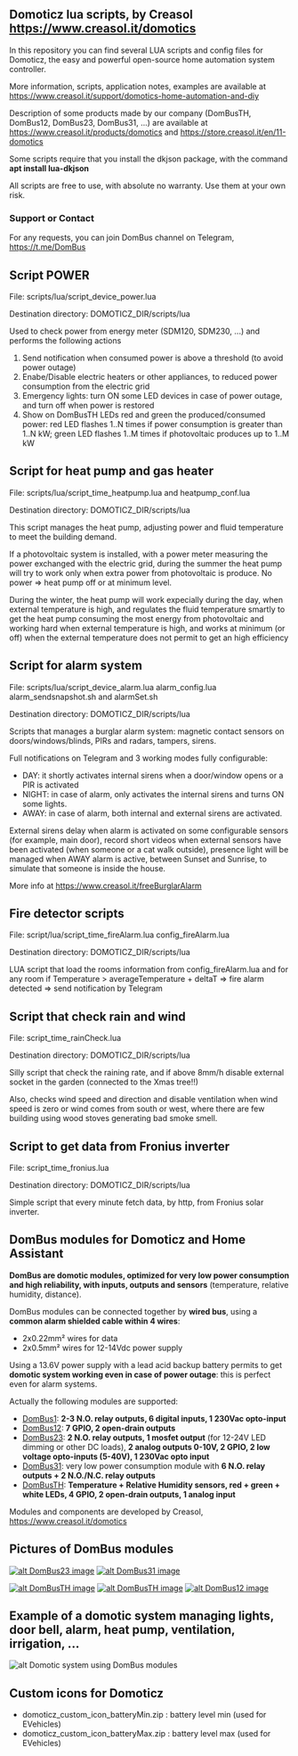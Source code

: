 ## Domoticz lua scripts, by Creasol https://www.creasol.it/domotics

In this repository you can find several LUA scripts and config files for Domoticz, the easy and powerful open-source home automation system controller.

More information, scripts, application notes, examples are available at https://www.creasol.it/support/domotics-home-automation-and-diy

Description of some products made by our company (DomBusTH, DomBus12, DomBus23, DomBus31, ...) are available at https://www.creasol.it/products/domotics and https://store.creasol.it/en/11-domotics

Some scripts require that you install the dkjson package, with the command __apt install lua-dkjson__

All scripts are free to use, with absolute no warranty. Use them at your own risk.


### Support or Contact
For any requests, you can join DomBus channel on Telegram, https://t.me/DomBus 


## Script POWER 
File: scripts/lua/script_device_power.lua

Destination directory: DOMOTICZ_DIR/scripts/lua

Used to check power from energy meter (SDM120, SDM230, ...) and performs the following actions

  1. Send notification when consumed power is above a threshold (to avoid power outage)
  2. Enabe/Disable electric heaters or other appliances, to reduced power consumption from the electric grid
  3. Emergency lights: turn ON some LED devices in case of power outage, and turn off when power is restored
  4. Show on DomBusTH LEDs red and green the produced/consumed power: red LED flashes 1..N times if power consumption is greater than 1..N kW; 
     green LED flashes 1..M times if photovoltaic produces up to 1..M kW 

## Script for heat pump and gas heater
File: scripts/lua/script_time_heatpump.lua and heatpump_conf.lua

Destination directory: DOMOTICZ_DIR/scripts/lua

This script manages the heat pump, adjusting power and fluid temperature to meet the building demand.

If a photovoltaic system is installed, with a power meter measuring the power exchanged with the electric grid, 
during the summer the heat pump will try to work only when extra power from photovoltaic is produce. No power => heat pump off or at minimum level.

During the winter, the heat pump will work expecially during the day, when external temperature is high, and regulates the fluid temperature smartly
to get the heat pump consuming the most energy from photovoltaic and working hard when external temperature is high, and works at minimum (or off) when
the external temperature does not permit to get an high efficiency


## Script for alarm system
File: scripts/lua/script_device_alarm.lua alarm_config.lua alarm_sendsnapshot.sh and alarmSet.sh

Destination directory: DOMOTICZ_DIR/scripts/lua

Scripts that manages a burglar alarm system: magnetic contact sensors on doors/windows/blinds, PIRs and radars, tampers, sirens.

Full notifications on Telegram and 3 working modes fully configurable:

* DAY: it shortly activates internal sirens when a door/window opens or a PIR is activated
* NIGHT: in case of alarm, only activates the internal sirens and turns ON some lights.
* AWAY: in case of alarm, both internal and external sirens are activated. 

External sirens delay when alarm is activated on some configurable sensors (for example, main door), record short videos when 
external sensors have been activated (when someone or a cat walk outside), presence light will be managed when AWAY alarm is active, between
Sunset and Sunrise, to simulate that someone is inside the house.

More info at https://www.creasol.it/freeBurglarAlarm

## Fire detector scripts
File: script/lua/script_time_fireAlarm.lua config_fireAlarm.lua

Destination directory: DOMOTICZ_DIR/scripts/lua

LUA script that load the rooms information from config_fireAlarm.lua and for any room
if Temperature > averageTemperature + deltaT => fire alarm detected => send notification by Telegram


## Script that check rain and wind
File: script_time_rainCheck.lua

Destination directory: DOMOTICZ_DIR/scripts/lua

Silly script that check the raining rate, and if above 8mm/h disable external socket in the garden (connected to the Xmas tree!!)

Also, checks wind speed and direction and disable ventilation when wind speed is zero or wind comes from south or west, where there are few building using
wood stoves generating bad smoke smell.

## Script to get data from Fronius inverter
File: script_time_fronius.lua

Destination directory: DOMOTICZ_DIR/scripts/lua

Simple script that every minute fetch data, by http, from Fronius solar inverter.


## DomBus modules for Domoticz and Home Assistant
**DomBus are domotic modules, optimized for very low power consumption and high reliability, with inputs, outputs and sensors** (temperature, relative humidity, distance).

DomBus modules can be connected together by **wired bus**, using a **common alarm shielded cable within 4 wires**:
* 2x0.22mm² wires for data
* 2x0.5mm² wires for 12-14Vdc power supply

Using a 13.6V power supply with a lead acid backup battery permits to get **domotic system working even in case of power outage**: this is perfect even for alarm systems.

Actually the following modules are supported:
* [DomBus1](https://www.creasol.it/CreasolDomBus1): **2-3 N.O. relay outputs, 6 digital inputs, 1 230Vac opto-input**
* [DomBus12](https://www.creasol.it/CreasolDomBus12): **7 GPIO, 2 open-drain outputs**
* [DomBus23](https://www.creasol.it/CreasolDomBus23): **2 N.O. relay outputs, 1 mosfet output** (for 12-24V LED dimming or other DC loads), **2 analog outputs 0-10V, 2 GPIO, 2 low voltage opto-inputs (5-40V), 1 230Vac opto input**
* [DomBus31](https://www.creasol.it/CreasolDomBus31): very low power consumption module with **6 N.O. relay outputs + 2 N.O./N.C. relay outputs**
* [DomBusTH](https://www.creasol.it/CreasolDomBusTH): **Temperature + Relative Humidity sensors, red + green + white LEDs, 4 GPIO, 2 open-drain outputs, 1 analog input**

Modules and components are developed by Creasol, https://www.creasol.it/domotics

## Pictures of DomBus modules

[![alt DomBus23 image](https://images.creasol.it/creDomBus23_400.png "DomBus23: 2 N.O. relay outputs, 1 mosfet output for 12-24V LED dimming or other DC loads, 2 analog outputs 0-10V, 2 GPIO, 2 low voltage opto-inputs 5-40V, 1 230Vac opto input")](https://www.creasol.it/CreasolDomBus23)
[![alt DomBus31 image](https://images.creasol.it/creDomBus31_400.png "DomBus31: low power module with 6 N.O. relay outputs + 2 N.O./N.C. relay outputs")](https://www.creasol.it/CreasolDomBus31)

[![alt DomBusTH image](https://images.creasol.it/creDomBusTH1_200.jpg "DomBusTH rear view: module with temp+humidity sensors, 3 LEDs, 4 I/O, 2 outputs, 1 analog input")](https://www.creasol.it/CreasolDomBusTH)
[![alt DomBusTH image](https://images.creasol.it/creDomBusTH2_200.jpg "DomBusTH front view with white led, red/green led, temperature + humidity sensor")](https://www.creasol.it/CreasolDomBusTH)
[![alt DomBus12 image](https://images.creasol.it/creDomBus12_400.png "DomBus12: 7 I/Os + 2 open-drain outputs that can be connected to 2 external relays")](https://www.creasol.it/CreasolDomBus12)


## Example of a domotic system managing lights, door bell, alarm, heat pump, ventilation, irrigation, ...

![alt Domotic system using DomBus modules](https://images.creasol.it/AN_domoticz_example2.png "Example of a domotic system managing lights, door bell, alarm, heat pump, ventilation, irrigation, ...")


## Custom icons for Domoticz
* domoticz_custom_icon_batteryMin.zip : battery level min (used for EVehicles)
* domoticz_custom_icon_batteryMax.zip : battery level max (used for EVehicles)
